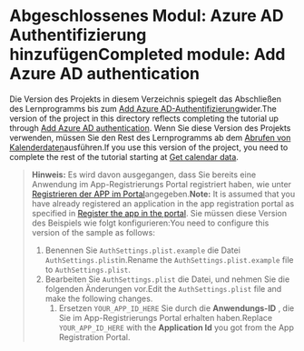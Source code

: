 # <a name="completed-module-add-azure-ad-authentication"></a><span data-ttu-id="dd6ee-101">Abgeschlossenes Modul: Azure AD Authentifizierung hinzufügen</span><span class="sxs-lookup"><span data-stu-id="dd6ee-101">Completed module: Add Azure AD authentication</span></span>

<span data-ttu-id="dd6ee-102">Die Version des Projekts in diesem Verzeichnis spiegelt das Abschließen des Lernprogramms bis zum [Add Azure AD-Authentifizierung](https://docs.microsoft.com/graph/tutorials/ios-swift?tutorial-step=3)wider.</span><span class="sxs-lookup"><span data-stu-id="dd6ee-102">The version of the project in this directory reflects completing the tutorial up through [Add Azure AD authentication](https://docs.microsoft.com/graph/tutorials/ios-swift?tutorial-step=3).</span></span> <span data-ttu-id="dd6ee-103">Wenn Sie diese Version des Projekts verwenden, müssen Sie den Rest des Lernprogramms ab dem [Abrufen von Kalenderdaten](https://docs.microsoft.com/graph/tutorials/ios-swift?tutorial-step=4)ausführen.</span><span class="sxs-lookup"><span data-stu-id="dd6ee-103">If you use this version of the project, you need to complete the rest of the tutorial starting at [Get calendar data](https://docs.microsoft.com/graph/tutorials/ios-swift?tutorial-step=4).</span></span>

> <span data-ttu-id="dd6ee-104">**Hinweis:** Es wird davon ausgegangen, dass Sie bereits eine Anwendung im App-Registrierungs Portal registriert haben, wie unter [Registrieren der APP im Portal](https://docs.microsoft.com/graph/tutorials/ios-swift?tutorial-step=2)angegeben.</span><span class="sxs-lookup"><span data-stu-id="dd6ee-104">**Note:** It is assumed that you have already registered an application in the app registration portal as specified in [Register the app in the portal](https://docs.microsoft.com/graph/tutorials/ios-swift?tutorial-step=2).</span></span> <span data-ttu-id="dd6ee-105">Sie müssen diese Version des Beispiels wie folgt konfigurieren:</span><span class="sxs-lookup"><span data-stu-id="dd6ee-105">You need to configure this version of the sample as follows:</span></span>
>
> 1. <span data-ttu-id="dd6ee-106">Benennen Sie `AuthSettings.plist.example` die Datei `AuthSettings.plist`in.</span><span class="sxs-lookup"><span data-stu-id="dd6ee-106">Rename the `AuthSettings.plist.example` file to `AuthSettings.plist`.</span></span>
> 1. <span data-ttu-id="dd6ee-107">Bearbeiten Sie `AuthSettings.plist` die Datei, und nehmen Sie die folgenden Änderungen vor.</span><span class="sxs-lookup"><span data-stu-id="dd6ee-107">Edit the `AuthSettings.plist` file and make the following changes.</span></span>
>     1. <span data-ttu-id="dd6ee-108">Ersetzen `YOUR_APP_ID_HERE` Sie durch die **Anwendungs-ID** , die Sie im App-Registrierungs Portal erhalten haben.</span><span class="sxs-lookup"><span data-stu-id="dd6ee-108">Replace `YOUR_APP_ID_HERE` with the **Application Id** you got from the App Registration Portal.</span></span>

